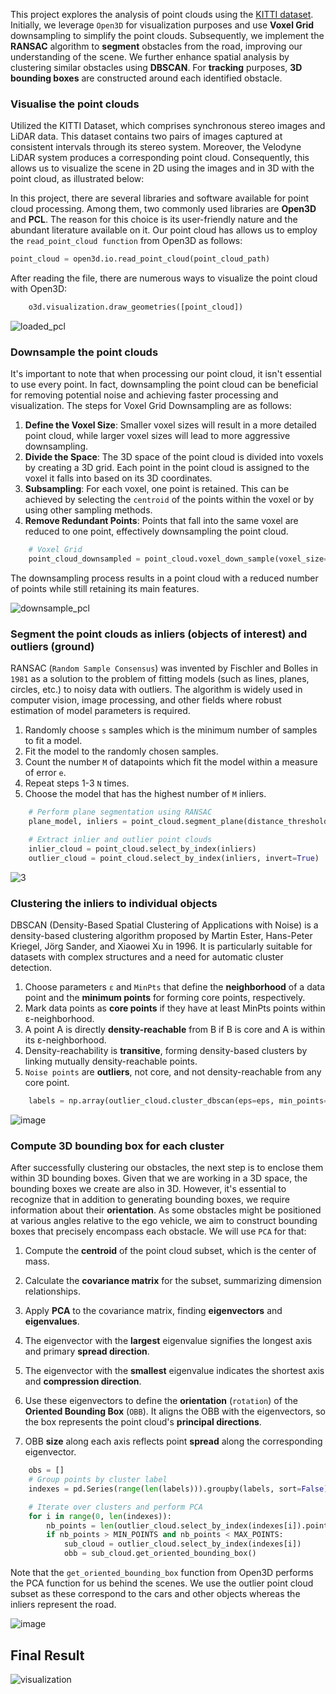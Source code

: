 

This project explores the analysis of point clouds using the [KITTI dataset](https://www.cvlibs.net/datasets/kitti/). Initially, we leverage  ```Open3D``` for visualization purposes and use  **Voxel Grid** downsampling to simplify the point clouds. Subsequently, we implement the **RANSAC** algorithm to **segment** obstacles from the road, improving our understanding of the scene. We further enhance spatial analysis by clustering similar obstacles using  **DBSCAN**.  For **tracking** purposes, **3D bounding boxes** are constructed around each identified obstacle.


### Visualise the point clouds
Utilized the KITTI Dataset, which comprises synchronous stereo images and LiDAR data. This dataset contains two pairs of images captured at consistent intervals through its stereo system. Moreover, the Velodyne LiDAR system produces a corresponding point cloud. Consequently, this allows us to visualize the scene in 2D using the images and in 3D with the point cloud, as illustrated below:

In this project, there are several libraries and software available for point cloud processing. Among them, two commonly used libraries are **Open3D** and **PCL**.  The reason for this choice is its user-friendly nature and the abundant literature available on it. Our point cloud has allows us to employ the ```read_point_cloud function``` from Open3D as follows:

```python
point_cloud = open3d.io.read_point_cloud(point_cloud_path)
```

After reading the file, there are numerous ways to visualize the point cloud with Open3D:

```python
    o3d.visualization.draw_geometries([point_cloud])
```
![loaded_pcl](https://github.com/jeremynguyenn/Point-clound-segment-LiDar-for-self-driving/blob/main/point%20clound%20segment%20LiDar%20for%20self-driving/3D-PointCloud-Object-Detect/Results/loaded_pcl.png)




### Downsample the point clouds

It's important to note that when processing our point cloud, it isn't essential to use every point. In fact, downsampling the point cloud can be beneficial for removing potential noise and achieving faster processing and visualization. The steps for Voxel Grid Downsampling are as follows:

1. **Define the Voxel Size**: Smaller voxel sizes will result in a more detailed point cloud, while larger voxel sizes will lead to more aggressive downsampling.
2. **Divide the Space**: The 3D space of the point cloud is divided into voxels by creating a 3D grid. Each point in the point cloud is assigned to the voxel it falls into based on its 3D coordinates.
3. **Subsampling**: For each voxel, one point is retained. This can be achieved by selecting the ```centroid``` of the points within the voxel or by using other sampling methods.
4. **Remove Redundant Points**: Points that fall into the same voxel are reduced to one point, effectively downsampling the point cloud.

 
```python
    # Voxel Grid
    point_cloud_downsampled = point_cloud.voxel_down_sample(voxel_size=1)
```

The downsampling process results in a point cloud with a reduced number of points while still retaining its main features.

![downsample_pcl](https://github.com/jeremynguyenn/Point-clound-segment-LiDar-for-self-driving/blob/main/point%20clound%20segment%20LiDar%20for%20self-driving/3D-PointCloud-Object-Detect/Results/downsample_pcl.png)

### Segment the point clouds as inliers (objects of interest) and outliers (ground)
RANSAC (```Random Sample Consensus```) was invented by Fischler and Bolles in ```1981``` as a solution to the problem of fitting models (such as lines, planes, circles, etc.) to noisy data with outliers. The algorithm is widely used in computer vision, image processing, and other fields where robust estimation of model parameters is required.

1. Randomly choose ```s``` samples which is the minimum number of samples to fit a model.
2. Fit the model to the randomly chosen samples.
3. Count the number ```M``` of datapoints which fit the model within a measure of error ```e```.
4. Repeat steps 1-3 ```N``` times.
5. Choose the model that has the highest number of ```M``` inliers.


```python
    # Perform plane segmentation using RANSAC
    plane_model, inliers = point_cloud.segment_plane(distance_threshold=distance_threshold, ransac_n=ransac_n, num_iterations=num_iterations)

    # Extract inlier and outlier point clouds
    inlier_cloud = point_cloud.select_by_index(inliers)
    outlier_cloud = point_cloud.select_by_index(inliers, invert=True)
```

![3](https://github.com/jeremynguyenn/Point-clound-segment-LiDar-for-self-driving/blob/main/point%20clound%20segment%20LiDar%20for%20self-driving/3D-PointCloud-Object-Detect/Results/downsample_pcl.png)


### Clustering the inliers to individual objects

DBSCAN (Density-Based Spatial Clustering of Applications with Noise) is a density-based clustering algorithm proposed by Martin Ester, Hans-Peter Kriegel, Jörg Sander, and Xiaowei Xu in 1996. It is particularly suitable for datasets with complex structures and a need for automatic cluster detection. 

1. Choose parameters ```ε``` and ```MinPts``` that define the **neighborhood** of a data point and the **minimum points** for forming core points, respectively.
2. Mark data points as **core points** if they have at least MinPts points within ε-neighborhood.
3. A point A is directly **density-reachable** from B if B is core and A is within its ε-neighborhood.
4. Density-reachability is **transitive**, forming density-based clusters by linking mutually density-reachable points.
5. ```Noise points``` are **outliers**, not core, and not density-reachable from any core point.


```python
    labels = np.array(outlier_cloud.cluster_dbscan(eps=eps, min_points=min_points, print_progress=True))
```


![image](https://github.com/jeremynguyenn/Point-clound-segment-LiDar-for-self-driving/blob/main/point%20clound%20segment%20LiDar%20for%20self-driving/3D-PointCloud-Object-Detect/Results/clustering_pcl.png)


### Compute 3D bounding box for each cluster
After successfully clustering our obstacles, the next step is to enclose them within 3D bounding boxes. Given that we are working in a 3D space, the bounding boxes we create are also in 3D. However, it's essential to recognize that in addition to generating bounding boxes, we require information about their **orientation**. As some obstacles might be positioned at various angles relative to the ego vehicle, we aim to construct bounding boxes that precisely encompass each obstacle. We will use ```PCA``` for that:

1. Compute the **centroid** of the point cloud subset, which is the center of mass.

2. Calculate the **covariance matrix** for the subset, summarizing dimension relationships.

3. Apply **PCA** to the covariance matrix, finding **eigenvectors** and **eigenvalues**.

4. The eigenvector with the **largest** eigenvalue signifies the longest axis and primary **spread direction**.

5. The eigenvector with the **smallest** eigenvalue indicates the shortest axis and **compression direction**.

6. Use these eigenvectors to define the **orientation** (```rotation```) of the **Oriented Bounding Box** (```OBB```). It aligns the OBB with the eigenvectors, so the box represents the point cloud's **principal directions**.

7. OBB **size** along each axis reflects point **spread** along the corresponding eigenvector.

```python
    obs = []
    # Group points by cluster label
    indexes = pd.Series(range(len(labels))).groupby(labels, sort=False).apply(list).tolist()

    # Iterate over clusters and perform PCA
    for i in range(0, len(indexes)):
        nb_points = len(outlier_cloud.select_by_index(indexes[i]).points)
        if nb_points > MIN_POINTS and nb_points < MAX_POINTS:
            sub_cloud = outlier_cloud.select_by_index(indexes[i])
            obb = sub_cloud.get_oriented_bounding_box()
```

Note that the ```get_oriented_bounding_box``` function from Open3D performs the PCA function for us behind the scenes. We use the outlier point cloud subset as these correspond to the cars and other objects whereas the inliers represent the road.

![image](https://github.com/jeremynguyenn/Point-clound-segment-LiDar-for-self-driving/blob/main/point%20clound%20segment%20LiDar%20for%20self-driving/3D-PointCloud-Object-Detect/Results/bbox_pcl.png)


## Final Result
![visualization](https://github.com/jeremynguyenn/Point-clound-segment-LiDar-for-self-driving/blob/main/point%20clound%20segment%20LiDar%20for%20self-driving/3D-PointCloud-Object-Detect/Results/visualization.gif)

